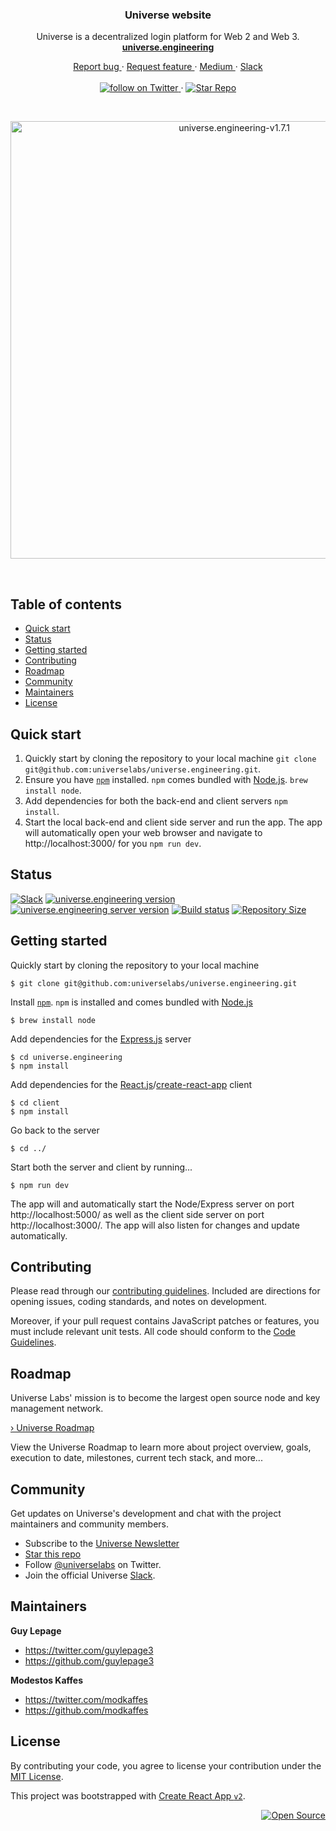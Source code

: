 <div align="center">
  <h3>Universe website</h3>
  <p>
    Universe is a decentralized login platform for Web 2 and Web 3.
    <br/>
    <a href="https://universe.engineering">
      <strong>universe.engineering</strong>
    </a>
  </p>
  <p>
    <a href="https://github.com/universelabs/universe.engineering/issues/new?labels=&template=bug_report.md" alt="Report a Bug (universe.engineering)">
      Report bug
    </a>
    &middot;
    <a href="https://github.com/universelabs/universe.engineering/issues/new?labels=&template=feature_request.md" alt="Request feature (universe.engineering)">
      Request feature
    </a>
    &middot;
    <a href="https://medium.com/universelabs" alt="UniverseLabs – Medium">
      Medium
    </a>
    &middot;
    <a href="https://join.slack.com/t/universelabs/shared_invite/enQtNDQ0MjY3NDI5MTkwLTIzMWQ4M2U3MGQ3ZDY5MzM5MGQ5ZDM1MDZjNTgwNGI5NDdiNDY4ZDQyNWI2NjEzZmU3NzVmOTYwYzEzYzc1ZDE">
      Slack
    </a>
    <br/>
    <br/>
    <a href="https://twitter.com/intent/follow?screen_name=universelabs">
      <img src="https://img.shields.io/twitter/url/https/twitter.com/universelabs.svg?style=social&label=Follow%20%40universelabs&logo=twitter" alt="follow on Twitter" />
    </a>
    &middot;
    <a href="https://github.com/universelabs/universe.engineering/stargazers">
      <img src="https://img.shields.io/github/stars/universelabs/universe.engineering.svg?style=social&label=Star&maxAge=2592000" alt="Star Repo" />
    </a>
  </p>
</div>
<br/>
<p align="center">
  <a href="https://universe.engineering">
    <img width="700" alt="universe.engineering-v1.7.1" src="https://user-images.githubusercontent.com/1711854/53524076-8021de80-3aac-11e9-87c0-7c3f608a5503.png">
  </a>
</p>

<br/>


## Table of contents

- [Quick start](#quick-start)
- [Status](#status)
- [Getting started](#getting-started)
- [Contributing](#contributing)
- [Roadmap](#roadmap)
- [Community](#community)
- [Maintainers](#maintainers)
- [License](#license)


## Quick start

1. Quickly start by cloning the repository to your local machine `git clone git@github.com:universelabs/universe.engineering.git`.
2. Ensure you have [`npm`](https://www.npmjs.com/get-npm) installed. `npm` comes bundled with [Node.js](https://nodejs.org/en/download/package-manager/). `brew install node`.
3. Add dependencies for both the back-end and client servers `npm install`.
4. Start the local back-end and client side server and run the app. The app will automatically open your web browser and navigate to http://localhost:3000/ for you `npm run dev`.


## Status

[![Slack](https://img.shields.io/badge/Community-Join_the_Slack!-purple.svg?colorA=212121&colorB=3f46ad)](https://join.slack.com/t/universelabs/shared_invite/enQtNDQ0MjY3NDI5MTkwLTIzMWQ4M2U3MGQ3ZDY5MzM5MGQ5ZDM1MDZjNTgwNGI5NDdiNDY4ZDQyNWI2NjEzZmU3NzVmOTYwYzEzYzc1ZDE)
[![universe.engineering version](https://img.shields.io/badge/dynamic/json.svg?label=Version&url=https%3A%2F%2Fraw.githubusercontent.com%2Funiverselabs%2Funiverse.engineering%2Fmaster%2Fclient%2Fpackage.json&query=%24.version&colorA=%23212121&colorB=%2300BB00)](https://github.com/universelabs/universe.engineering/blob/master/client/package.json)
[![universe.engineering server version](https://img.shields.io/badge/dynamic/json.svg?label=Server+version&url=https%3A%2F%2Fraw.githubusercontent.com%2Funiverselabs%2Funiverse.engineering%2Fmaster%2Fpackage.json&query=%24.version&colorA=%23212121&colorB=%2300BB00)](https://github.com/universelabs/universe.engineering/blob/master/package.json)
[![Build status](https://img.shields.io/circleci/project/github/universelabs/universe.engineering.svg?label=Build+status&colorA=%23212121)](https://circleci.com/gh/universelabs/universe.engineering)
[![Repository Size](https://img.shields.io/github/repo-size/universelabs/universe.engineering.svg?label=Repository+Size&colorA=%23212121&colorB=%23007BFF)](https://github.com/universelabs/universe.engineering)


## Getting started

Quickly start by cloning the repository to your local machine

```
$ git clone git@github.com:universelabs/universe.engineering.git
```

Install [`npm`](https://www.npmjs.com/get-npm). `npm` is installed and comes bundled with [Node.js](https://nodejs.org/en/download/package-manager/)

```
$ brew install node
```

Add dependencies for the [Express.js](https://expressjs.com/) server

```
$ cd universe.engineering
$ npm install
```

Add dependencies for the [React.js](https://reactjs.org/)/[create-react-app](https://github.com/facebook/create-react-app) client

```
$ cd client
$ npm install
```

Go back to the server 

```
$ cd ../
```

Start both the server and client by running...

```
$ npm run dev
```

The app will and automatically start the Node/Express server on port http://localhost:5000/ as well as the client side server on port http://localhost:3000/. The app will also listen for changes and update automatically.


## Contributing

Please read through our [contributing guidelines](https://github.com/universelabs/universe/blob/master/CONTRIBUTING.md). Included are directions for opening issues, coding standards, and notes on development.

Moreover, if your pull request contains JavaScript patches or features, you
must include relevant unit tests. All code should conform to the [Code Guidelines](https://github.com/universelabs/universe/blob/master/CONTRIBUTING.md#code-guidelines).


## Roadmap

Universe Labs' mission is to become the largest open source node and key management network.

[› Universe Roadmap](https://github.com/universelabs/universe/blob/master/ROADMAP.md)

View the Universe Roadmap to learn more about project overview, goals, execution to date, milestones, current tech stack, and more...


## Community

Get updates on Universe's development and chat with the project maintainers and community members.

- Subscribe to the [Universe Newsletter](http://universe.engineering/subscribe)
- [Star this repo](https://github.com/universelabs/universe/stargazers)
- Follow [@universelabs](https://twitter.com/universelabs) on Twitter.
- Join the official Universe [Slack](https://join.slack.com/t/universelabs/shared_invite/enQtNDQ0MjY3NDI5MTkwLTIzMWQ4M2U3MGQ3ZDY5MzM5MGQ5ZDM1MDZjNTgwNGI5NDdiNDY4ZDQyNWI2NjEzZmU3NzVmOTYwYzEzYzc1ZDE).


## Maintainers

**Guy Lepage**
- <https://twitter.com/guylepage3>
- <https://github.com/guylepage3>

**Modestos Kaffes**

- <https://twitter.com/modkaffes>
- <https://github.com/modkaffes>


## License

By contributing your code, you agree to license your contribution under the [
MIT License](LICENSE).

This project was bootstrapped with [Create React App `v2`](https://github.com/facebookincubator/create-react-app).

<div align="right">
  <a href="https://opensource.guide/how-to-contribute/#why-contribute-to-open-source">
    <img src="https://badges.frapsoft.com/os/v3/open-source.png?v=103)](https://github.com/ellerbrock/open-source-badges/" alt="Open Source">
  </a>
</div>